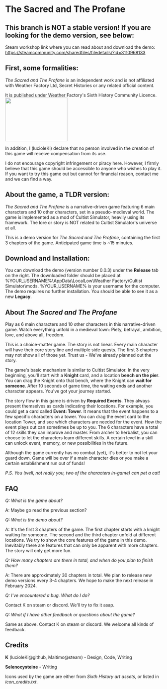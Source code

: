 
# The Sacred and The Profane


## This branch is NOT a stable version! If you are looking for the demo version, see below:


Steam workshop link where you can read about and download the demo: https://steamcommunity.com/sharedfiles/filedetails/?id=3110968133



## First, some formalities:


*The Sacred and The Profane* is an independent work and is not affiliated with Weather Factory Ltd, Secret Histories or any related official content. 

It is published under Weather Factory's Sixth History Community Licence. 
<img src = "https://weatherfactory.biz/wp-content/uploads/2022/11/sixth-history-logo-text-black.png" width = "200" height = "140">

In addition, I (lucioleKi) declare that no person involved in the creation of this game will receive compensation from its use. 

I do not encourage copyright infringement or piracy here. However, I firmly believe that this game should be accessible to anyone who wishes to play it. If you want to try this game out but cannot for financial reason, contact me and we can find a way.

## About the game, a TLDR version:

*The Sacred and The Profane* is a narrative-driven game featuring 6 main characters and 10 other characters, set in a pseudo-medieval world. The game is implemented as a mod of Cultist Simulator, heavily using its framework. The lore or story is NOT related to Cultist Simulator's universe at all.

This is a demo version for *The Sacred and The Profane*, containing the first 3 chapters of the game. Anticipated game time is ~15 minutes.

## Download and Installation:

You can download the demo (version number 0.0.3) under the **Release** tab on the right. The downloaded folder should be placed at %YOUR_USERNAME%\AppData\LocalLow\Weather Factory\Cultist Simulator\mods. %YOUR_USERNAME% is your username for the computer. The demo requires no further installation. You should be able to see it as a new **Legacy**. 

## About *The Sacred and The Profane*
Play as 6 main characters and 10 other characters in this narrative-driven game. Watch everything unfold in a medieval town: Piety, betrayal, ambition, love, and above all, freedom.

This is a choice-matter game. The story is not linear. Every main character will have their core story line and multiple side quests. The first 3 chapters may not show all of those yet. Trust us - We've already planned out the story.

The game's basic mechanism is similar to Cultist Simulator. In the very beginning, you'll start with a **Knight** card, and a location **bench on the pier**. You can drag the Knight onto that bench, where the Knight can **wait for someone**. After 10 seconds of game time, the waiting ends and another character appears. You've got your journey started.

The story flow in this game is driven by **Required Events**. They always present themselves as cards indicating their locations. For example, you could get a card called **Event: Tower**. It means that the event happens to a few specific characters on a tower. You can drag the event card to the location Tower, and see which characters are needed for the event. How the event plays out can sometimes be up to you. 
The 6 characters have a total of 12 skills they can improve and master. From archer to herbalist, you can choose to let the characters learn different skills. A certain level in a skill can unlock event, memory, or new possibilities in the future.

Although the game currently has no combat (yet), it's better to not let your guard down. Game will be over if a main character dies or you make a certain establishment run out of funds!

*P.S. You (well, not really you, two of the characters in-game) can pet a cat!*


## FAQ
*Q: What is the game about?*

A: Maybe go read the previous section?


*Q: What is the demo about?*

A: It's the first 3 chapters of the game. The first chapter starts with a knight waiting for someone. The second and the third chapter unfold at different locations. We try to show the core features of the game in this demo. Inevitably there are features that can only be apparent with more chapters. The story will only get more fun.


*Q: How many chapters are there in total, and when do you plan to finish them?*

A: There are approximately 30 chapters in total. We plan to release new demo versions every 3-4 chapters. We hope to make the next release in February 2024.


*Q: I've encountered a bug. What do I do?*

Contact K on steam or discord. We'll try to fix it asap.


*Q: What if I have other feedback or questions about the game?*

Same as above. Contact K on steam or discord. We welcome all kinds of feedback.

## Credits
**K** (lucioleKi@github, Maitimo@steam) - Design, Code, Writing

**Selenocysteine** - Writing

Icons used by the game are either from *Sixth History art assets*, or listed in *icon_credits.txt*.


